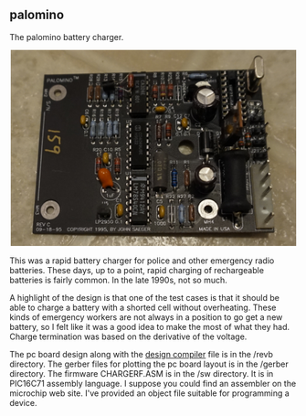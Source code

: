 ## palomino
The palomino battery charger.
<p align="center">
  <img src="palomino.JPG" width="500"/>
</p>

This was a rapid battery charger for police and other emergency radio batteries. These days, up to a point, rapid charging of rechargeable batteries is fairly common. In the late 1990s, not so much.

A highlight of the design is that one of the test cases is that it should be able to charge a battery with a shorted cell without overheating. These kinds of emergency workers are not always in a position to go get a new battery, so I felt like it was a good idea to make the most of what they had. Charge termination was based on the derivative of the voltage.

The pc board design along with the [design compiler](https://github.com/aequorea/dc) file is in the /revb directory.
The gerber files for plotting the pc board layout is in the /gerber directory.
The firmware CHARGERF.ASM is in the /sw directory. It is in PIC16C71 assembly language. I suppose you could find an assembler on the microchip web site. I've provided an object file suitable for programming a device.
